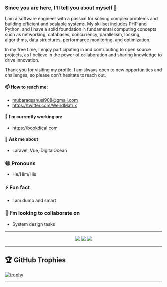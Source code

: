 ### Since you are here, I'll tell you about myself 👋

I am a software engineer with a passion for solving complex problems and building efficient and scalable systems. My skillset includes PHP and Python, and I have a solid foundation in fundamental computing concepts such as networking, databases, concurrency, parallelism, locking, algorithms, data structures, performance monitoring, and optimization.

In my free time, I enjoy participating in and contributing to open source projects, as I believe in the power of collaboration and sharing knowledge to drive innovation.

Thank you for visiting my profile. I am always open to new opportunities and challenges, so please don't hesitate to reach out.
#### 📫 How to reach me:
* mubaraqsanusi908@gmail.com
* https://twitter.com/WeirdMatrix

#### 🔭 I’m currently working on:
* https://bookdical.com

####  💬 Ask me about
* Laravel, Vue, DigitalOcean

### 😄 Pronouns
* He/Him/His

### ⚡ Fun fact
* I am dumb and smart

### 👯 I’m looking to collaborate on
* System design tasks


<hr>

<p align="center">
  <img src ="https://github-readme-stats.vercel.app/api?username=lpmatrix&show_icons=true&count_private=true&theme=darcula&hide_border=true&hide=issues,contribs&bg_color=00000000">
  <img src ="https://github-readme-stats.vercel.app/api/top-langs/?username=lpmatrix&layout=compact&hide_border=true&theme=darcula&bg_color=00000000&langs_count=6">
  <img src ="https://github-readme-streak-stats.herokuapp.com?user=lpmatrix&theme=darcula&hide_border=true&background=FFFFFF00">
</p>

<hr>

## 🏆 GitHub Trophies

[![trophy](https://github-profile-trophy.vercel.app/?username=lpmatrix&theme=onedark&margin-w=15&margin-h=15)](https://www.buymeacoffee.com/pantani)

<hr>
